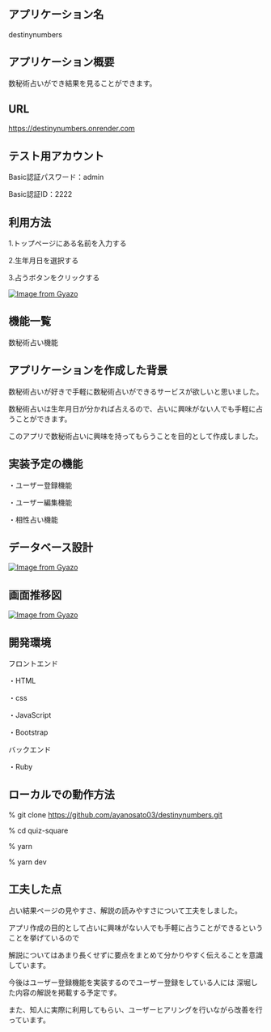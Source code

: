 ## アプリケーション名
destinynumbers

## アプリケーション概要
数秘術占いができ結果を見ることができます。

## URL
https://destinynumbers.onrender.com

## テスト用アカウント

Basic認証パスワード：admin

Basic認証ID：2222

## 利用方法
1.トップページにある名前を入力する

2.生年月日を選択する

3.占うボタンをクリックする

[![Image from Gyazo](https://i.gyazo.com/a3e494674d437b1899c89eb50b4378cb.gif)](https://gyazo.com/a3e494674d437b1899c89eb50b4378cb)

## 機能一覧
数秘術占い機能

## アプリケーションを作成した背景
数秘術占いが好きで手軽に数秘術占いができるサービスが欲しいと思いました。

数秘術占いは生年月日が分かれば占えるので、占いに興味がない人でも手軽に占うことができます。

このアプリで数秘術占いに興味を持ってもらうことを目的として作成しました。

## 実装予定の機能
・ユーザー登録機能

・ユーザー編集機能

・相性占い機能

## データベース設計
[![Image from Gyazo](https://i.gyazo.com/2a4f625cd8cd300bc97d6379c9397edb.png)](https://gyazo.com/2a4f625cd8cd300bc97d6379c9397edb)

## 画面推移図
[![Image from Gyazo](https://i.gyazo.com/88da93045f3998a97a3d381a47bd24f1.png)](https://gyazo.com/88da93045f3998a97a3d381a47bd24f1)

## 開発環境
フロントエンド

・HTML

・css

・JavaScript

・Bootstrap

バックエンド

・Ruby

## ローカルでの動作方法
% git clone https://github.com/ayanosato03/destinynumbers.git

% cd quiz-square

% yarn

% yarn dev

## 工夫した点
占い結果ページの見やすさ、解説の読みやすさについて工夫をしました。

アプリ作成の目的として占いに興味がない人でも手軽に占うことができるということを挙げているので

解説についてはあまり長くせずに要点をまとめて分かりやすく伝えることを意識しています。

今後はユーザー登録機能を実装するのでユーザー登録をしている人には
深堀した内容の解説を掲載する予定です。

また、知人に実際に利用してもらい、ユーザーヒアリングを行いながら改善を行っています。